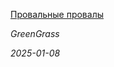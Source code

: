 <!--2025-01-08 16:30:25-->
<div class="yb">
  <a class="nodecor" href="/index.html?mir_kino/provalnye_provaly">
    <img class="preview" data-videoid="https://rutube.ru/play/embed/http://rutube.ru/video/fbd1e6b4cca4fd95dcad61939f607fa7/" src="http://pic.rutubelist.ru/video/2025-01-08/5d/7b/5d7bb6a7a40cf0850da66f14d5c736d3.jpg" align="left" alt="">
  </a>
  <div class="inlbl text">
    <p><a class="nodecor" href="/index.html?mir_kino/provalnye_provaly">Провальные провалы</a></p>
    <p><i class="smaller2">GreenGrass</i></p>
    <i class="smaller3">2025-01-08</i>
  </div>
</div>
